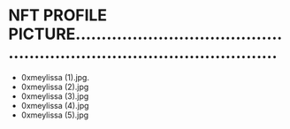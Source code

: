 # NFT PROFILE PICTURE............................................................................................
- 0xmeylissa (1).jpg.
- 0xmeylissa (2).jpg
- 0xmeylissa (3).jpg
- 0xmeylissa (4).jpg
- 0xmeylissa (5).jpg
